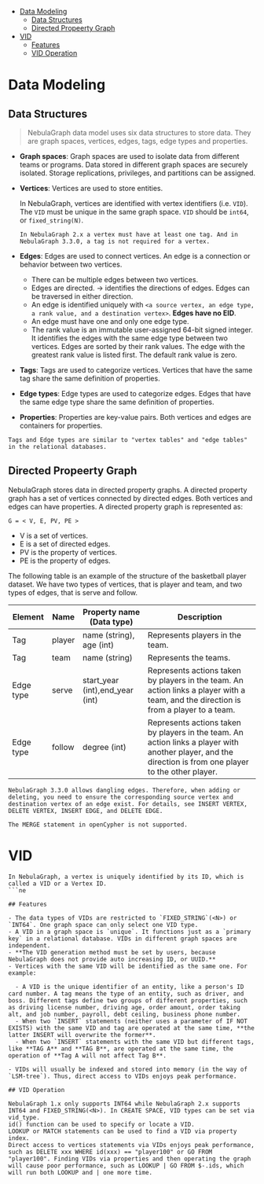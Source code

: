 - [Data Modeling](#data-modeling)
  - [Data Structures](#data-structures)
  - [Directed Propeerty Graph](#directed-propeerty-graph)
- [VID](#vid)
  - [Features](#features)
  - [VID Operation](#vid-operation)

# Data Modeling

## Data Structures

> NebulaGraph data model uses six data structures to store data. They are graph spaces, vertices, edges, tags, edge types and properties.

- **Graph spaces**: Graph spaces are used to isolate data from different teams or programs. Data stored in different graph spaces are securely isolated. Storage replications, privileges, and partitions can be assigned.
  
- **Vertices**: Vertices are used to store entities.

    In NebulaGraph, vertices are identified with vertex identifiers (i.e. `VID`). The `VID` must be unique in the same graph space. `VID` should be `int64`, or `fixed_string(N)`.

    ~~~warning
    In NebulaGraph 2.x a vertex must have at least one tag. And in NebulaGraph 3.3.0, a tag is not required for a vertex.
    ~~~

- **Edges**: Edges are used to connect vertices. An edge is a connection or behavior between two vertices.
  
  - There can be multiple edges between two vertices.
  - Edges are directed. -> identifies the directions of edges. Edges can be traversed in either direction.
  - An edge is identified uniquely with `<a source vertex, an edge type, a rank value, and a destination vertex>`. **Edges have no EID**.
  - An edge must have one and only one edge type.
  - The rank value is an immutable user-assigned 64-bit signed integer. It identifies the edges with the same edge type between two vertices. Edges are sorted by their rank values. The edge with the greatest rank value is listed first. The default rank value is zero.

- **Tags**: Tags are used to categorize vertices. Vertices that have the same tag share the same definition of properties.

- **Edge types**: Edge types are used to categorize edges. Edges that have the same edge type share the same definition of properties.

- **Properties**: Properties are key-value pairs. Both vertices and edges are containers for properties.

```note
Tags and Edge types are similar to "vertex tables" and "edge tables" in the relational databases.
```

## Directed Propeerty Graph

NebulaGraph stores data in directed property graphs. A directed property graph has a set of vertices connected by directed edges. Both vertices and edges can have properties. A directed property graph is represented as:

`G = < V, E, PV, PE >`

  - V is a set of vertices.
  - E is a set of directed edges.
  - PV is the property of vertices.
  - PE is the property of edges.

The following table is an example of the structure of the basketball player dataset. We have two types of vertices, that is player and team, and two types of edges, that is serve and follow.

| Element   | Name   | Property name (Data type)       | Description                                                                                                                                              |
| --------- | ------ | ------------------------------- | -------------------------------------------------------------------------------------------------------------------------------------------------------- |
| Tag       | player | name (string), age (int)        | Represents players in the team.                                                                                                                          |
| Tag       | team   | name (string)                   | Represents the teams.                                                                                                                                    |
| Edge type | serve  | start_year (int),end_year (int) | Represents actions taken by players in the team. An action links a player with a team, and the direction is from a player to a team.                     |
| Edge type | follow | degree (int)                    | Represents actions taken by players in the team. An action links a player with another player, and the direction is from one player to the other player. |

```info
NebulaGraph 3.3.0 allows dangling edges. Therefore, when adding or deleting, you need to ensure the corresponding source vertex and destination vertex of an edge exist. For details, see INSERT VERTEX, DELETE VERTEX, INSERT EDGE, and DELETE EDGE.

The MERGE statement in openCypher is not supported.
```

# VID

```info
In NebulaGraph, a vertex is uniquely identified by its ID, which is called a VID or a Vertex ID.
```ne

## Features

- The data types of VIDs are restricted to `FIXED_STRING`(<N>) or `INT64`. One graph space can only select one VID type.
- A VID in a graph space is `unique`. It functions just as a `primary key` in a relational database. VIDs in different graph spaces are independent.
- **The VID generation method must be set by users, because NebulaGraph does not provide auto increasing ID, or UUID.**
- Vertices with the same VID will be identified as the same one. For example:

  - A VID is the unique identifier of an entity, like a person's ID card number. A tag means the type of an entity, such as driver, and boss. Different tags define two groups of different properties, such as driving license number, driving age, order amount, order taking alt, and job number, payroll, debt ceiling, business phone number.
  - When two `INSERT` statements (neither uses a parameter of IF NOT EXISTS) with the same VID and tag are operated at the same time, **the latter INSERT will overwrite the former**.
  - When two `INSERT` statements with the same VID but different tags, like **TAG A** and **TAG B**, are operated at the same time, the operation of **Tag A will not affect Tag B**.

- VIDs will usually be indexed and stored into memory (in the way of `LSM-tree`). Thus, direct access to VIDs enjoys peak performance.

## VID Operation

NebulaGraph 1.x only supports INT64 while NebulaGraph 2.x supports INT64 and FIXED_STRING(<N>). In CREATE SPACE, VID types can be set via vid_type.
id() function can be used to specify or locate a VID.
LOOKUP or MATCH statements can be used to find a VID via property index.
Direct access to vertices statements via VIDs enjoys peak performance, such as DELETE xxx WHERE id(xxx) == "player100" or GO FROM "player100". Finding VIDs via properties and then operating the graph will cause poor performance, such as LOOKUP | GO FROM $-.ids, which will run both LOOKUP and | one more time.